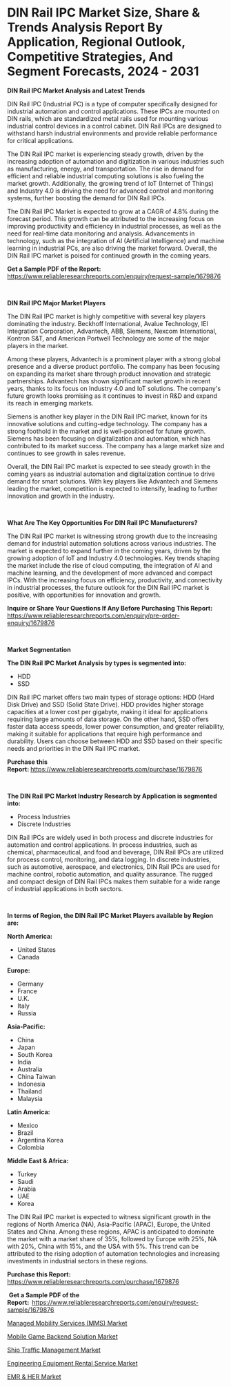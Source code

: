 <p><h1>DIN Rail IPC Market Size, Share & Trends Analysis Report By Application, Regional Outlook, Competitive Strategies, And Segment Forecasts, 2024 - 2031</h1></p><p><strong>DIN Rail IPC Market Analysis and Latest Trends</strong></p>
<p><p>DIN Rail IPC (Industrial PC) is a type of computer specifically designed for industrial automation and control applications. These IPCs are mounted on DIN rails, which are standardized metal rails used for mounting various industrial control devices in a control cabinet. DIN Rail IPCs are designed to withstand harsh industrial environments and provide reliable performance for critical applications.</p><p>The DIN Rail IPC market is experiencing steady growth, driven by the increasing adoption of automation and digitization in various industries such as manufacturing, energy, and transportation. The rise in demand for efficient and reliable industrial computing solutions is also fueling the market growth. Additionally, the growing trend of IoT (Internet of Things) and Industry 4.0 is driving the need for advanced control and monitoring systems, further boosting the demand for DIN Rail IPCs.</p><p>The DIN Rail IPC Market is expected to grow at a CAGR of 4.8% during the forecast period. This growth can be attributed to the increasing focus on improving productivity and efficiency in industrial processes, as well as the need for real-time data monitoring and analysis. Advancements in technology, such as the integration of AI (Artificial Intelligence) and machine learning in industrial PCs, are also driving the market forward. Overall, the DIN Rail IPC market is poised for continued growth in the coming years.</p></p>
<p><strong>Get a Sample PDF of the Report:&nbsp;</strong> <a href="https://www.reliableresearchreports.com/enquiry/request-sample/1679876">https://www.reliableresearchreports.com/enquiry/request-sample/1679876</a></p>
<p>&nbsp;</p>
<p><strong>DIN Rail IPC Major Market Players</strong></p>
<p><p>The DIN Rail IPC market is highly competitive with several key players dominating the industry. Beckhoff International, Avalue Technology, IEI Integration Corporation, Advantech, ABB, Siemens, Nexcom International, Kontron S&T, and American Portwell Technology are some of the major players in the market.</p><p>Among these players, Advantech is a prominent player with a strong global presence and a diverse product portfolio. The company has been focusing on expanding its market share through product innovation and strategic partnerships. Advantech has shown significant market growth in recent years, thanks to its focus on Industry 4.0 and IoT solutions. The company's future growth looks promising as it continues to invest in R&D and expand its reach in emerging markets.</p><p>Siemens is another key player in the DIN Rail IPC market, known for its innovative solutions and cutting-edge technology. The company has a strong foothold in the market and is well-positioned for future growth. Siemens has been focusing on digitalization and automation, which has contributed to its market success. The company has a large market size and continues to see growth in sales revenue.</p><p>Overall, the DIN Rail IPC market is expected to see steady growth in the coming years as industrial automation and digitalization continue to drive demand for smart solutions. With key players like Advantech and Siemens leading the market, competition is expected to intensify, leading to further innovation and growth in the industry.</p></p>
<p>&nbsp;</p>
<p><strong>What Are The Key Opportunities For DIN Rail IPC Manufacturers?</strong></p>
<p><p>The DIN Rail IPC market is witnessing strong growth due to the increasing demand for industrial automation solutions across various industries. The market is expected to expand further in the coming years, driven by the growing adoption of IoT and Industry 4.0 technologies. Key trends shaping the market include the rise of cloud computing, the integration of AI and machine learning, and the development of more advanced and compact IPCs. With the increasing focus on efficiency, productivity, and connectivity in industrial processes, the future outlook for the DIN Rail IPC market is positive, with opportunities for innovation and growth.</p></p>
<p><strong>Inquire or Share Your Questions If Any Before Purchasing This Report:</strong> <a href="https://www.reliableresearchreports.com/enquiry/pre-order-enquiry/1679876">https://www.reliableresearchreports.com/enquiry/pre-order-enquiry/1679876</a></p>
<p>&nbsp;</p>
<p><strong>Market Segmentation</strong></p>
<p><strong>The DIN Rail IPC Market Analysis by types is segmented into:</strong></p>
<p><ul><li>HDD</li><li>SSD</li></ul></p>
<p><p>DIN Rail IPC market offers two main types of storage options: HDD (Hard Disk Drive) and SSD (Solid State Drive). HDD provides higher storage capacities at a lower cost per gigabyte, making it ideal for applications requiring large amounts of data storage. On the other hand, SSD offers faster data access speeds, lower power consumption, and greater reliability, making it suitable for applications that require high performance and durability. Users can choose between HDD and SSD based on their specific needs and priorities in the DIN Rail IPC market.</p></p>
<p><strong>Purchase this Report:&nbsp;</strong><a href="https://www.reliableresearchreports.com/purchase/1679876">https://www.reliableresearchreports.com/purchase/1679876</a></p>
<p>&nbsp;</p>
<p><strong>The DIN Rail IPC Market Industry Research by Application is segmented into:</strong></p>
<p><ul><li>Process Industries</li><li>Discrete Industries</li></ul></p>
<p><p>DIN Rail IPCs are widely used in both process and discrete industries for automation and control applications. In process industries, such as chemical, pharmaceutical, and food and beverage, DIN Rail IPCs are utilized for process control, monitoring, and data logging. In discrete industries, such as automotive, aerospace, and electronics, DIN Rail IPCs are used for machine control, robotic automation, and quality assurance. The rugged and compact design of DIN Rail IPCs makes them suitable for a wide range of industrial applications in both sectors.</p></p>
<p>&nbsp;</p>
<p><strong>In terms of Region, the DIN Rail IPC Market Players available by Region are:</strong></p>
<p>
    <p> <strong> North America: </strong>
        <ul>
            <li>United States</li>
            <li>Canada</li>
        </ul>
        </p> 
    <p> <strong> Europe: </strong>
        <ul>
            <li>Germany</li>
            <li>France</li>
            <li>U.K.</li>
            <li>Italy</li>
            <li>Russia</li>
        </ul>
        </p> 
    <p> <strong> Asia-Pacific: </strong>
        <ul>
            <li>China</li>
            <li>Japan</li>
            <li>South Korea</li>
            <li>India</li>
            <li>Australia</li>
            <li>China Taiwan</li>
            <li>Indonesia</li>
            <li>Thailand</li>
            <li>Malaysia</li>
        </ul>
        </p> 
    <p> <strong> Latin America: </strong>
        <ul>
            <li>Mexico</li>
            <li>Brazil</li>
            <li>Argentina Korea</li>
            <li>Colombia</li>
        </ul>
        </p> 
    <p> <strong> Middle East & Africa: </strong>
        <ul>
            <li>Turkey</li>
            <li>Saudi</li>
            <li>Arabia</li>
            <li>UAE</li>
            <li>Korea</li>
        </ul>
    </p>
    </p>
<p><p>The DIN Rail IPC market is expected to witness significant growth in the regions of North America (NA), Asia-Pacific (APAC), Europe, the United States and China. Among these regions, APAC is anticipated to dominate the market with a market share of 35%, followed by Europe with 25%, NA with 20%, China with 15%, and the USA with 5%. This trend can be attributed to the rising adoption of automation technologies and increasing investments in industrial sectors in these regions.</p></p>
<p><strong>Purchase this Report: </strong><a href="https://www.reliableresearchreports.com/purchase/1679876">https://www.reliableresearchreports.com/purchase/1679876</a></p>
<p>&nbsp;<strong>Get a Sample PDF of the Report:&nbsp;&nbsp;</strong><a href="https://www.reliableresearchreports.com/enquiry/request-sample/1679876">https://www.reliableresearchreports.com/enquiry/request-sample/1679876</a></p>
<p><strong></strong></p>
<p><p><a href="https://medium.com/@donaldortega4f/managed-mobility-services-mms-market-insight-market-trends-growth-forecasted-from-2024-to-2031-b7ed0dd9b8a2">Managed Mobility Services (MMS) Market</a></p><p><a href="https://medium.com/@ashleyhills1920/mobile-game-backend-solution-market-report-reveals-the-latest-trends-and-growth-opportunities-of-05a305535e84">Mobile Game Backend Solution Market</a></p><p><a href="https://medium.com/@donaldortega4f/ship-traffic-management-market-size-and-market-trends-complete-industry-overview-2024-to-2031-8404792a8626">Ship Traffic Management Market</a></p><p><a href="https://medium.com/@ashleyhills1920/engineering-equipment-rental-service-market-analysis-its-cagr-market-segmentation-and-global-14a75a8fbdff">Engineering Equipment Rental Service Market</a></p><p><a href="https://medium.com/@donaldortega4f/emr-amp-her-market-outlook-industry-overview-and-forecast-2024-to-2031-3d35762c9f0e">EMR & HER Market</a></p></p>